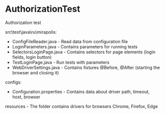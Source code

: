 # AuthorizationTest
Authorization test

src\test\java\ru\mirapolis:
+ ConfigFileReader.java - Read data from configuration file
+ LoginParameters.java - Contains parameters for running tests
+ SelectorsLoginPage.java - Contains selectors for page elements (login fields, login button)
+ TestLoginPage.java - Run tests with parameters
+ WebDriverSettings.java - Contains fixtures @Before, @After (starting the browser and closing it)

configs:
+ Configuration.properties - Contains data about driver path, timeout, host, browser

resources - The folder contains drivers for browsers Chrome, Firefox, Edge
